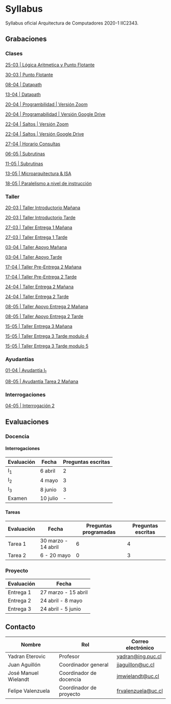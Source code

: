 # Syllabus
Syllabus oficial Arquitectura de Computadores 2020-1 IIC2343.



## Grabaciones
### Clases

[25-03 | Lógica Aritmetica y Punto Flotante](https://zoom.us/rec/share/-9J-Dqnyxj9OZaPK7WCFQpwZPr_XT6a8hCNN-vFeyEpAKQQl9981NUU6HhaAAOUj)

[30-03 | Punto Flotante](https://zoom.us/rec/share/5JZ6LJSg8kVJTpXo2BH7X4l-R6Liaaa80yUd-vUJnhl-lnnkApuFb78hjkCO_GA-)

[08-04 | Datapath](https://drive.google.com/file/d/1FqkHNybbkq-1RP-oLC2qtxuCv8Zx8qRW/view?usp=sharing)

[13-04 | Datapath](https://drive.google.com/file/d/1HWPUMakRv2eTX3BSAemV_Igz1Ev8v-to/view?usp=sharing)

[20-04 | Programbilidad | Versión Zoom ](https://zoom.us/rec/share/2tNwJZjKxHFOHZWOsVrZQJ4lL9vgaaa8h3cc_fQOmk9HT-dzyWNQxJOltAJt6sLI)

[20-04 | Programabilidad | Versión Google Drive](https://drive.google.com/drive/folders/1ZCh6qWj0LhLUZVNROxzft9xXKGCzsLJO?usp=sharing)

[22-04 | Saltos | Versión Zoom](https://zoom.us/rec/share/9e5eNZvT3EZLbInv6EfjHZIGQMPlT6a81igY-vsJz0gTKrIebLMzSpT-FevPZBKC)

[22-04 | Saltos | Versión Google Drive](https://drive.google.com/open?id=109kwdGEJOTxBmc6ILvJ-rTFDg9pQUBQg)

[27-04 | Horario Consultas](https://zoom.us/rec/share/yfdWEZ_sqHtIHKuKxn7xe6grIafLT6a8h3dI-fYEyh6xLawMGW3hrB1SHwzs8huW)

[06-05 | Subrutinas](https://zoom.us/rec/share/wJZldbWsrTxLSbeUqxvQe7cLOMPbT6a80SVK86FZzl8n5NLdtGZmuNoc6AeKspU)

[11-05 | Subrutinas](https://zoom.us/rec/share/vtVYdeD8yERITbPI5VuDVoslH9u-aaa81SZM_qILz0m8dYh0RnpgvxKBkAbwK0EH)

[13-05 | Microarquitectura & ISA](https://zoom.us/rec/share/puV0L7Td2FtJZqfRx2fZWPcqN6PCeaa81ihM-qdezBpnAFpQWniijIiYuJzVH7F_)

[18-05 | Paralelismo a nivel de instrucción](https://zoom.us/rec/share/xe9UFKOg51FJRZXrxm_OC6N8D5vvT6a8gSUZqfNYncR2xToFfcA7XhOXhNu721Y)


### Taller

[20-03 | Taller Introductorio Mañana](https://zoom.us/rec/play/ucZ4fuv6_243GIHD4wSDBqUoW43oJ66s1yJMrqAKmU2wUHlXYFqhYucVNrdZsPcY2foozDvumPDaWTNX?startTime=1584709509000&_x_zm_rtaid=p0OfPwvyS8WybevX7l6Bsw.1585289700185.c531e3b4139cc7ddbe1ca545d7dcca4d&_x_zm_rhtaid=398)

[20-03 | Taller Introductorio Tarde](https://zoom.us/rec/share/6-5rC7Tx9zxIQJH1snreQ68qBbXdX6a8gSkYqfMIykjBqiph6_-S_cY8lDbvTb_L?startTime=1584724076000)

[27-03 | Taller Entrega 1 Mañana ](https://zoom.us/rec/share/--9_f7eoznNOX7PC6hz9eocBDKXdT6a8hiBL-_AKz0dP8f02Ggel6nF0IBu77ODU)

[27-03 | Taller Entrega 1 Tarde ](https://zoom.us/rec/share/--9_f7eoznNOX7PC6hz9eocBDKXdT6a8hiBL-_AKz0dP8f02Ggel6nF0IBu77ODU)

[03-04 | Taller Apoyo Mañana ](https://zoom.us/rec/share/-fB3Eu6sx31OY7ftzwaFV4cuE93fT6a82icfqPRYnkep9CqE03jE4Ay9IkeKy4fU?startTime=1585919837000)

[03-04 | Taller Apoyo Tarde ](https://zoom.us/rec/share/-fB3Eu6sx31OY7ftzwaFV4cuE93fT6a82icfqPRYnkep9CqE03jE4Ay9IkeKy4fU?startTime=1585933573000)

[17-04 | Taller Pre-Entrega 2 Mañana](https://zoom.us/rec/play/tJApdb-t-jw3SIfD5gSDBqIvW9S9eKKs2yQe8vBfxU60BSJRZ1uvM7JGZrfe6QRtK8UZzcYj0MuZNBfH?continueMode=true&_x_zm_rtaid=Og4irsODSQezspsJeycdBg.1587587559906.32ad277c12e39506aca4384e11a21eec&_x_zm_rhtaid=964)

[17-04 | Taller Pre-Entrega 2 Tarde](https://zoom.us/rec/play/uJV4f7z-qG03EteX4wSDAPVxW424LKys2nQY-PBfnRm0W3ICMwfzNeMbYbb5_eS9JrFknO4BtUItSkNP?continueMode=true&_x_zm_rtaid=Og4irsODSQezspsJeycdBg.1587587559906.32ad277c12e39506aca4384e11a21eec&_x_zm_rhtaid=964)

[24-04 | Taller Entrega 2 Mañana](https://zoom.us/rec/play/tZMqcej7rWo3GtaX4QSDB6R5W9Tpff6shnAdq_sJnUm1VXgLOwWiMOQRN7Y1FQ2YyNcFtrZvOKOvuekq?continueMode=true)

[24-04 | Taller Entrega 2 Tarde](https://zoom.us/rec/play/tZMqcej7rWo3GtaX4QSDB6R5W9Tpff6shnAdq_sJnUm1VXgLOwWiMOQRN7Y1FQ2YyNcFtrZvOKOvuekq?autoplay=true&continueMode=true&startTime=1587751516000)

[08-05 | Taller Apoyo Entrega 2 Mañana](https://zoom.us/rec/share/ppB_M4jsrXFJfs_17nyOBJYKAab7X6a80HBM_PoPyE1ttDDOSJ1FmSc-yEJQRFv4?startTime=1588946568000)

[08-05 | Taller Apoyo Entrega 2 Tarde](https://zoom.us/rec/share/-PZ7IrfPzk9LRtaX5wLjHaUiEKemeaa80SRM8qBfyU68syza6wx6Po3fkxwR9Kzp?startTime=1588961132000)

[15-05 | Taller Entrega 3 Mañana](https://zoom.us/rec/play/u5x8cbqu_T03SdXAtgSDAaR7W9W8eK2s0icZ8vEEmEaxU3kBY1T1MOBEYuBRTAS2ktIBdo2hxtzMB5P-?continueMode=true&_x_zm_rtaid=CPNj2JVKSueudCmXoJ2N1w.1589839094238.b1b568923e565827e0298692dd376909&_x_zm_rhtaid=839)

[15-05 | Taller Entrega 3 Tarde modulo 4](https://zoom.us/rec/play/6JZ5Ib2s-js3EtyWtASDC_RwW9TrLv-s1yBN8_BbzUe9UXZWZAemNOREYeYRjJGH73myl_YJPUzyUXwi?continueMode=true&_x_zm_rtaid=CPNj2JVKSueudCmXoJ2N1w.1589839094238.b1b568923e565827e0298692dd376909&_x_zm_rhtaid=839)

[15-05 | Taller Entrega 3 Tarde modulo 5](https://zoom.us/rec/play/6JAlJuuppj43S92U4wSDUKcqW9S7eP6s1yhN_qIOyBqxBnAGNlCvM-FHYOa9KJR2Mw05UdC9BApJZLvc?continueMode=true&_x_zm_rtaid=CPNj2JVKSueudCmXoJ2N1w.1589839094238.b1b568923e565827e0298692dd376909&_x_zm_rhtaid=839)


### Ayudantías

[01-04 | Ayudantía I<sub>1</sub>](https://drive.google.com/open?id=14m2uL9SbPR3FdovNB06ANvc1L0UOLPgu)

[08-05 | Ayudantía Tarea 2 Mañana](https://zoom.us/rec/share/ppB_M4jsrXFJfs_17nyOBJYKAab7X6a80HBM_PoPyE1ttDDOSJ1FmSc-yEJQRFv4?startTime=1588951922000)

### Interrogaciones

[04-05 | Interrogación 2](https://drive.google.com/file/d/157GLwMpNWJhOOLDwHK_GpvOUnvyLsQZy/view?usp=sharing)

## Evaluaciones

### Docencia

#### Interrogaciones
|Evaluación|Fecha|Preguntas escritas|
|-|-|-|
|I<sub>1</sub>|6 abril|2|
|I<sub>2</sub>|4 mayo|3|
|I<sub>3</sub>|8 junio|3|
|Examen|10 julio|-|

#### Tareas
|Evaluación|Fecha|Preguntas programadas|Preguntas escritas|
|-|-|-|-|
|Tarea 1|30 marzo - 14 abril|6|4|
|Tarea 2|6 - 20 mayo|0|3|

<!-- |Tarea 3|10 - 24 de junio|3|TBA| -->

### Proyecto

|Evaluación|Fecha|
|-|-|
|Entrega 1|27 marzo - 15 abril|
|Entrega 2|24 abril - 8 mayo|
|Entrega 3|24 abril - 5 junio|

<!-- |Entrega 4|| -->

## Contacto

|Nombre|Rol|Correo electrónico|
|-|-|-|
|Yadran Eterovic|Profesor|yadran@ing.puc.cl|
|Juan Aguillón|Coordinador general|jjaguillon@uc.cl|
|José Manuel Wielandt|Coordinador de docencia|jmwielandt@uc.cl|
|Felipe Valenzuela|Coordinador de proyecto|frvalenzuela@uc.cl|
